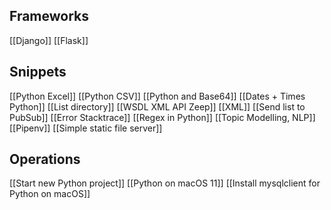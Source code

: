 ## Frameworks
[[Django]]
[[Flask]]

## Snippets

[[Python Excel]]
[[Python CSV]]
[[Python and Base64]]
[[Dates + Times Python]]
[[List directory]]
[[WSDL XML API Zeep]]
[[XML]]
[[Send list to PubSub]]
[[Error Stacktrace]]
[[Regex in Python]]
[[Topic Modelling, NLP]]
[[Pipenv]]
[[Simple static file server]]

## Operations

[[Start new Python project]]
[[Python on macOS 11]]
[[Install mysqlclient for Python on macOS]]
